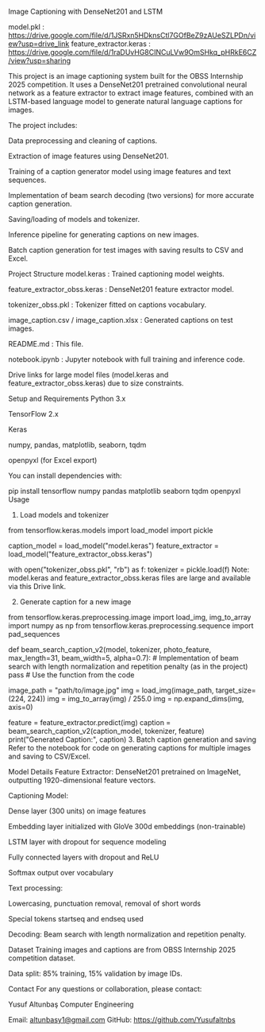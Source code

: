 Image Captioning with DenseNet201 and LSTM

model.pkl : https://drive.google.com/file/d/1JSRxn5HDknsCtl7GOfBeZ9zAUeSZLPDn/view?usp=drive_link
feature_extractor.keras : https://drive.google.com/file/d/1raDUvHG8CINCuLVw9OmSHkq_pHRkE6CZ/view?usp=sharing



This project is an image captioning system built for the OBSS Internship 2025 competition. It uses a DenseNet201 pretrained convolutional neural network as a feature extractor to extract image features, combined with an LSTM-based language model to generate natural language captions for images.

The project includes:

Data preprocessing and cleaning of captions.

Extraction of image features using DenseNet201.

Training of a caption generator model using image features and text sequences.

Implementation of beam search decoding (two versions) for more accurate caption generation.

Saving/loading of models and tokenizer.

Inference pipeline for generating captions on new images.

Batch caption generation for test images with saving results to CSV and Excel.

Project Structure
model.keras : Trained captioning model weights.

feature_extractor_obss.keras : DenseNet201 feature extractor model.

tokenizer_obss.pkl : Tokenizer fitted on captions vocabulary.

image_caption.csv / image_caption.xlsx : Generated captions on test images.

README.md : This file.

notebook.ipynb : Jupyter notebook with full training and inference code.

Drive links for large model files (model.keras and feature_extractor_obss.keras) due to size constraints.

Setup and Requirements
Python 3.x

TensorFlow 2.x

Keras

numpy, pandas, matplotlib, seaborn, tqdm

openpyxl (for Excel export)

You can install dependencies with:


pip install tensorflow numpy pandas matplotlib seaborn tqdm openpyxl
Usage
1. Load models and tokenizer

from tensorflow.keras.models import load_model
import pickle

caption_model = load_model("model.keras")
feature_extractor = load_model("feature_extractor_obss.keras")

with open("tokenizer_obss.pkl", "rb") as f:
    tokenizer = pickle.load(f)
Note: model.keras and feature_extractor_obss.keras files are large and available via this Drive link.

2. Generate caption for a new image

from tensorflow.keras.preprocessing.image import load_img, img_to_array
import numpy as np
from tensorflow.keras.preprocessing.sequence import pad_sequences

def beam_search_caption_v2(model, tokenizer, photo_feature, max_length=31, beam_width=5, alpha=0.7):
    # Implementation of beam search with length normalization and repetition penalty (as in the project)
    pass  # Use the function from the code

image_path = "path/to/image.jpg"
img = load_img(image_path, target_size=(224, 224))
img = img_to_array(img) / 255.0
img = np.expand_dims(img, axis=0)

feature = feature_extractor.predict(img)
caption = beam_search_caption_v2(caption_model, tokenizer, feature)
print("Generated Caption:", caption)
3. Batch caption generation and saving
Refer to the notebook for code on generating captions for multiple images and saving to CSV/Excel.

Model Details
Feature Extractor: DenseNet201 pretrained on ImageNet, outputting 1920-dimensional feature vectors.

Captioning Model:

Dense layer (300 units) on image features

Embedding layer initialized with GloVe 300d embeddings (non-trainable)

LSTM layer with dropout for sequence modeling

Fully connected layers with dropout and ReLU

Softmax output over vocabulary

Text processing:

Lowercasing, punctuation removal, removal of short words

Special tokens startseq and endseq used

Decoding: Beam search with length normalization and repetition penalty.

Dataset
Training images and captions are from OBSS Internship 2025 competition dataset.

Data split: 85% training, 15% validation by image IDs.


Contact
For any questions or collaboration, please contact:

Yusuf Altunbaş
 Computer Engineering 

Email: altunbasy1@gmail.com
GitHub: https://github.com/Yusufaltnbs
